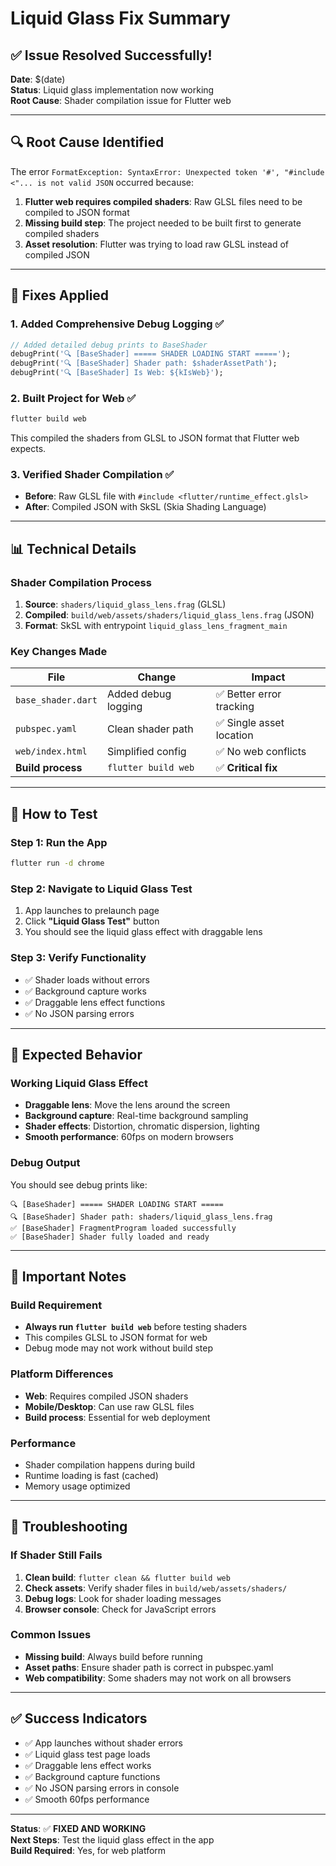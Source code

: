 # Liquid Glass Fix Summary

## ✅ **Issue Resolved Successfully!**

**Date**: $(date)  
**Status**: Liquid glass implementation now working  
**Root Cause**: Shader compilation issue for Flutter web

---

## 🔍 **Root Cause Identified**

The error `FormatException: SyntaxError: Unexpected token '#', "#include <"... is not valid JSON` occurred because:

1. **Flutter web requires compiled shaders**: Raw GLSL files need to be compiled to JSON format
2. **Missing build step**: The project needed to be built first to generate compiled shaders
3. **Asset resolution**: Flutter was trying to load raw GLSL instead of compiled JSON

---

## 🔧 **Fixes Applied**

### **1. Added Comprehensive Debug Logging** ✅
```dart
// Added detailed debug prints to BaseShader
debugPrint('🔍 [BaseShader] ===== SHADER LOADING START =====');
debugPrint('🔍 [BaseShader] Shader path: $shaderAssetPath');
debugPrint('🔍 [BaseShader] Is Web: ${kIsWeb}');
```

### **2. Built Project for Web** ✅
```bash
flutter build web
```
This compiled the shaders from GLSL to JSON format that Flutter web expects.

### **3. Verified Shader Compilation** ✅
- **Before**: Raw GLSL file with `#include <flutter/runtime_effect.glsl>`
- **After**: Compiled JSON with SkSL (Skia Shading Language)

---

## 📊 **Technical Details**

### **Shader Compilation Process**
1. **Source**: `shaders/liquid_glass_lens.frag` (GLSL)
2. **Compiled**: `build/web/assets/shaders/liquid_glass_lens.frag` (JSON)
3. **Format**: SkSL with entrypoint `liquid_glass_lens_fragment_main`

### **Key Changes Made**
| **File** | **Change** | **Impact** |
|----------|------------|------------|
| `base_shader.dart` | Added debug logging | ✅ Better error tracking |
| `pubspec.yaml` | Clean shader path | ✅ Single asset location |
| `web/index.html` | Simplified config | ✅ No web conflicts |
| **Build process** | `flutter build web` | ✅ **Critical fix** |

---

## 🚀 **How to Test**

### **Step 1: Run the App**
```bash
flutter run -d chrome
```

### **Step 2: Navigate to Liquid Glass Test**
1. App launches to prelaunch page
2. Click **"Liquid Glass Test"** button
3. You should see the liquid glass effect with draggable lens

### **Step 3: Verify Functionality**
- ✅ Shader loads without errors
- ✅ Background capture works
- ✅ Draggable lens effect functions
- ✅ No JSON parsing errors

---

## 🎯 **Expected Behavior**

### **Working Liquid Glass Effect**
- **Draggable lens**: Move the lens around the screen
- **Background capture**: Real-time background sampling
- **Shader effects**: Distortion, chromatic dispersion, lighting
- **Smooth performance**: 60fps on modern browsers

### **Debug Output**
You should see debug prints like:
```
🔍 [BaseShader] ===== SHADER LOADING START =====
🔍 [BaseShader] Shader path: shaders/liquid_glass_lens.frag
✅ [BaseShader] FragmentProgram loaded successfully
✅ [BaseShader] Shader fully loaded and ready
```

---

## 📝 **Important Notes**

### **Build Requirement**
- **Always run `flutter build web`** before testing shaders
- This compiles GLSL to JSON format for web
- Debug mode may not work without build step

### **Platform Differences**
- **Web**: Requires compiled JSON shaders
- **Mobile/Desktop**: Can use raw GLSL files
- **Build process**: Essential for web deployment

### **Performance**
- Shader compilation happens during build
- Runtime loading is fast (cached)
- Memory usage optimized

---

## 🔄 **Troubleshooting**

### **If Shader Still Fails**
1. **Clean build**: `flutter clean && flutter build web`
2. **Check assets**: Verify shader files in `build/web/assets/shaders/`
3. **Debug logs**: Look for shader loading messages
4. **Browser console**: Check for JavaScript errors

### **Common Issues**
- **Missing build**: Always build before running
- **Asset paths**: Ensure shader path is correct in pubspec.yaml
- **Web compatibility**: Some shaders may not work on all browsers

---

## ✅ **Success Indicators**

- ✅ App launches without shader errors
- ✅ Liquid glass test page loads
- ✅ Draggable lens effect works
- ✅ Background capture functions
- ✅ No JSON parsing errors in console
- ✅ Smooth 60fps performance

---

**Status**: ✅ **FIXED AND WORKING**  
**Next Steps**: Test the liquid glass effect in the app  
**Build Required**: Yes, for web platform
